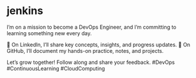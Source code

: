 # jenkins

I’m on a mission to become a DevOps Engineer, and I’m committing to learning something new every day.

🔹 On LinkedIn, I’ll share key concepts, insights, and progress updates. 🔹 On GitHub, I’ll document my hands-on practice, notes, and projects.

Let’s grow together! Follow along and share your feedback. #DevOps #ContinuousLearning #CloudComputing